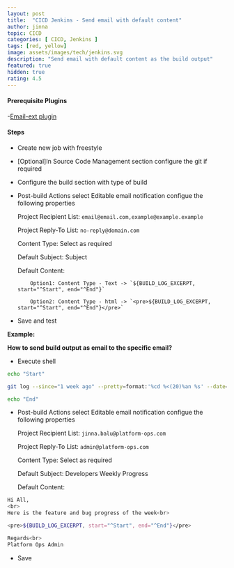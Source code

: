 ```yaml
---
layout: post
title:  "CICD Jenkins - Send email with default content"
author: jinna
topic: CICD
categories: [ CICD, Jenkins ]
tags: [red, yellow]
image: assets/images/tech/jenkins.svg
description: "Send email with default content as the build output"
featured: true
hidden: true
rating: 4.5
---
```


#### Prerequisite Plugins
-[Email-ext plugin](https://wiki.jenkins-ci.org/display/JENKINS/Email-ext+plugin)

#### Steps

- Create new job with freestyle
- [Optional]In Source Code Management section configure the git if required
- Configure the build section with type of build 
- Post-build Actions select Editable email notification configue the following properties

   Project Recipient List: `email@email.com,example@example.example`

   Project Reply-To List: `no-reply@domain.com`

   Content Type: Select as required

   Default Subject: Subject 

   Default Content: 
                    
          Option1: Content Type - Text -> `${BUILD_LOG_EXCERPT, start="^Start", end="^End"}`

          Option2: Content Type - html -> `<pre>${BUILD_LOG_EXCERPT, start="^Start", end="^End"}</pre>`

- Save and test

**Example:**

**How to send build output as email to the specific email?**

- Execute shell 

```bash
echo "Start"

git log --since="1 week ago" --pretty=format:'%cd %<(20)%an %s' --date=format:'%Y-%m-%d %H:%M:%S'

echo "End"
```

- Post-build Actions select Editable email notification configue the following properties

   Project Recipient List: `jinna.balu@platform-ops.com`

   Project Reply-To List: `admin@platform-ops.com`

   Content Type: Select as required

   Default Subject: Developers Weekly Progress 

   Default Content: 
```bash
Hi All,
<br>
Here is the feature and bug progress of the week<br>

<pre>${BUILD_LOG_EXCERPT, start="^Start", end="^End"}</pre>

Regards<br>
Platform Ops Admin
```

- Save

 
